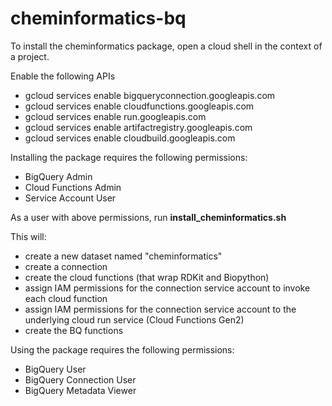 # cheminformatics-bq

To install the cheminformatics package, open a cloud shell in the context of a project. 

Enable the following APIs

- gcloud services enable bigqueryconnection.googleapis.com
- gcloud services enable cloudfunctions.googleapis.com
- gcloud services enable run.googleapis.com
- gcloud services enable artifactregistry.googleapis.com
- gcloud services enable cloudbuild.googleapis.com

Installing the package requires the following permissions:

- BigQuery Admin
- Cloud Functions Admin
- Service Account User

As a user with above permissions, run **install_cheminformatics.sh**

This will:

- create a new dataset named "cheminformatics" 
- create a connection
- create the cloud functions (that wrap RDKit and Biopython)
- assign IAM permissions for the connection service account to invoke each cloud function
- assign IAM permissions for the connection service account to the underlying cloud run service (Cloud Functions Gen2)
- create the BQ functions  

Using the package requires the following permissions:

- BigQuery User
- BigQuery Connection User
- BigQuery Metadata Viewer
